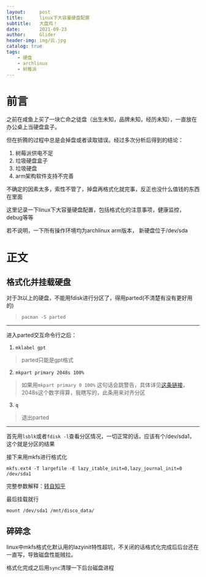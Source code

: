 ```yaml
---
layout:     post
title:      linux下大容量硬盘配置
subtitle:   大盘鸡！
date:       2021-09-23
author:     Glider
header-img: img/云.jpg
catalog: true
tags:
    - 硬盘 
    - archlinux
    - 树莓派
---
```


# 前言

之前在咸鱼上买了一块亡命之徒盘（出生未知，品牌未知，经历未知），一直放在办公桌上当硬盘盒子。

但在折腾的过程中总是会掉盘或者读取错误。经过多次分析后得到的结论：
1. 树莓派供电不足
2. 垃圾硬盘盒子
3. 垃圾硬盘
4. arm架构软件支持不完善

不确定的因素太多，索性不管了，掉盘再格式化就完事，反正也没什么值钱的东西在里面

这里记录一下linux下大容量硬盘配置，包括格式化的注意事项，健康监控，debug等等

若不说明，一下所有操作环境均为archlinux arm版本， 新硬盘位于/dev/sda

# 正文

## 格式化并挂载硬盘
对于3t以上的硬盘，不能用fdisk进行分区了，得用parted(不清楚有没有更好用的)
> `pacman -S parted`
---------
进入parted交互命令行之后：
1. `mklabel gpt `
> parted只能是gpt格式

2. `mkpart primary 2048s 100%`
> 如果用`mkpart primary 0 100%` 这句话会跳警告，具体详见[这条链接](https://rainbow.chard.org/2013/01/30/how-to-align-partitions-for-best-performance-using-parted/)，2048s这个数字得算，我瞎写的，此条用来对齐分区

3. `q`
> 退出parted
----------
首先用`lsblk`或者`fdisk -l`查看分区情况，一切正常的话，应该有个/dev/sda1，这个就是分区的结果

接下来用mkfs进行格式化

```
mkfs.ext4 -T largefile -E lazy_itable_init=0,lazy_journal_init=0 /dev/sda1
```
完整参数解释：[转自知乎](https://zhuanlan.zhihu.com/p/78225427)

最后挂载就行
```
mount /dev/sda1 /mnt/disco_data/
```

## 碎碎念

linux中mkfs格式化默认用的lazyinit特性超坑，不关闭的话格式化完成后后台还在一直写，导致磁盘性能贼拉。

格式化完成之后用`sync`清理一下后台磁盘进程
